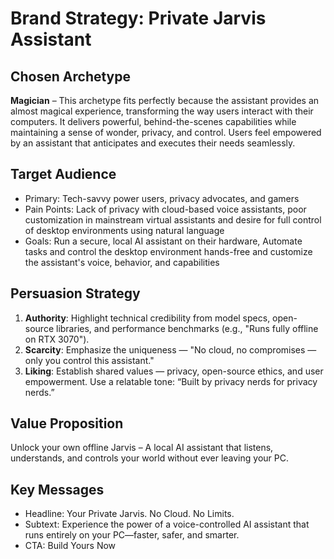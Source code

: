 # Brand Strategy: Private Jarvis Assistant

## Chosen Archetype
**Magician** – This archetype fits perfectly because the assistant provides an almost magical experience, transforming the way users interact with their computers. It delivers powerful, behind-the-scenes capabilities while maintaining a sense of wonder, privacy, and control. Users feel empowered by an assistant that anticipates and executes their needs seamlessly.

## Target Audience
- Primary: Tech-savvy power users, privacy advocates, and gamers
- Pain Points: Lack of privacy with cloud-based voice assistants, poor customization in mainstream virtual assistants and desire for full control of desktop environments using natural language
- Goals: Run a secure, local AI assistant on their hardware, Automate tasks and control the desktop environment hands-free and customize the assistant's voice, behavior, and capabilities

## Persuasion Strategy

1. **Authority**: Highlight technical credibility from model specs, open-source libraries, and performance benchmarks (e.g., "Runs fully offline on RTX 3070").
2. **Scarcity**: Emphasize the uniqueness — "No cloud, no compromises — only you control this assistant."
3. **Liking**: Establish shared values — privacy, open-source ethics, and user empowerment. Use a relatable tone: “Built by privacy nerds for privacy nerds.”

## Value Proposition
Unlock your own offline Jarvis – A local AI assistant that listens, understands, and controls your world without ever leaving your PC.

## Key Messages
- Headline: Your Private Jarvis. No Cloud. No Limits.
- Subtext: Experience the power of a voice-controlled AI assistant that runs entirely on your PC—faster, safer, and smarter.
- CTA: Build Yours Now

